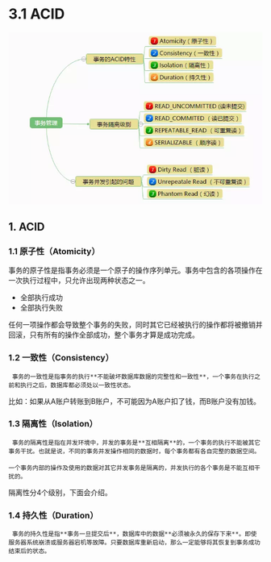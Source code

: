 # 3.1 ACID

![&#x6982;&#x89C8;](../../.gitbook/assets/image%20%28371%29.png)

## 1.  ACID

### **1.1 原子性（Atomicity）**

事务的原子性是指事务必须是一个原子的操作序列单元。事务中包含的各项操作在一次执行过程中，只允许出现两种状态之一。

* 全部执行成功
* 全部执行失败

任何一项操作都会导致整个事务的失败，同时其它已经被执行的操作都将被撤销并回滚，只有所有的操作全部成功，整个事务才算是成功完成。

### **1.2 一致性（Consistency）**

     事务的一致性是指事务的执行**不能破坏数据库数据的完整性和一致性**，一个事务在执行之前和执行之后，数据库都必须处以一致性状态。

比如：如果从A账户转账到B账户，不可能因为A账户扣了钱，而B账户没有加钱。

### **1.3 隔离性（Isolation）**

     事务的隔离性是指在并发环境中，并发的事务是**互相隔离**的，一个事务的执行不能被其它事务干扰。也就是说，不同的事务并发操作相同的数据时，每个事务都有各自完整的数据空间。

    一个事务内部的操作及使用的数据对其它并发事务是隔离的，并发执行的各个事务是不能互相干扰的。

隔离性分4个级别，下面会介绍。

### **1.4 持久性（Duration）**

     事务的持久性是指**事务一旦提交后**，数据库中的数据**必须被永久的保存下来**。即使服务器系统崩溃或服务器宕机等故障。只要数据库重新启动，那么一定能够将其恢复到事务成功结束后的状态。

## 


